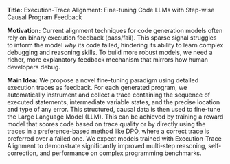 **Title:** Execution-Trace Alignment: Fine-tuning Code LLMs with Step-wise Causal Program Feedback

**Motivation:** Current alignment techniques for code generation models often rely on binary execution feedback (pass/fail). This sparse signal struggles to inform the model *why* its code failed, hindering its ability to learn complex debugging and reasoning skills. To build more robust models, we need a richer, more explanatory feedback mechanism that mirrors how human developers debug.

**Main Idea:** We propose a novel fine-tuning paradigm using detailed execution traces as feedback. For each generated program, we automatically instrument and collect a trace containing the sequence of executed statements, intermediate variable states, and the precise location and type of any error. This structured, causal data is then used to fine-tune the Large Language Model (LLM). This can be achieved by training a reward model that scores code based on trace quality or by directly using the traces in a preference-based method like DPO, where a correct trace is preferred over a failed one. We expect models trained with Execution-Trace Alignment to demonstrate significantly improved multi-step reasoning, self-correction, and performance on complex programming benchmarks.